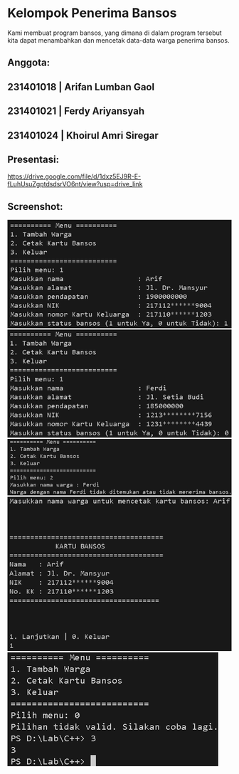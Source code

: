 # Kelompok Penerima Bansos
Kami membuat program bansos, yang dimana di dalam program tersebut kita dapat menambahkan dan mencetak data-data warga penerima bansos.

## Anggota:
## 231401018 | Arifan Lumban Gaol
## 231401021 | Ferdy Ariyansyah
## 231401024 | Khoirul Amri Siregar
##
## Presentasi:
https://drive.google.com/file/d/1dxz5EJ9R-E-fLuhUsuZgptdsdsrVO6nt/view?usp=drive_link
##
## Screenshot:
![alt text](https://github.com/arifanlgm/Lab-AP-5/blob/main/UAS/1.png?raw=true)
![alt text](https://github.com/arifanlgm/Lab-AP-5/blob/main/UAS/2.png?raw=true)
![alt text](https://github.com/arifanlgm/Lab-AP-5/blob/main/UAS/3.png?raw=true)
![alt text](https://github.com/arifanlgm/Lab-AP-5/blob/main/UAS/4.png?raw=true)
![alt text](https://github.com/arifanlgm/Lab-AP-5/blob/main/UAS/5.png?raw=true)
